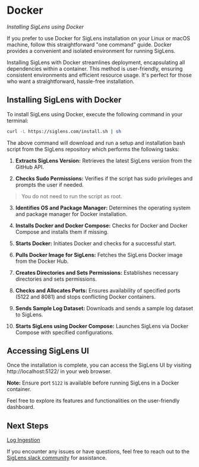 # Docker

*Installing SigLens using Docker*

If you prefer to use Docker for SigLens installation on your Linux or macOS machine, follow this straightforward "one command" guide. Docker provides a convenient and isolated environment for running SigLens.

Installing SigLens with Docker streamlines deployment, encapsulating all dependencies within a container. This method is user-friendly, ensuring consistent environments and efficient resource usage. It's perfect for those who want a straightforward, hassle-free installation.

## Installing SigLens with Docker

To install SigLens using Docker, execute the following command in your terminal:

```bash
curl -L https://siglens.com/install.sh | sh
```

The above command will download and run a setup and installation bash script from the SigLens repository which performs the following tasks:

1. **Extracts SigLens Version:** Retrieves the latest SigLens version from the GitHub API.

2. **Checks Sudo Permissions:** Verifies if the script has sudo privileges and prompts the user if needed. 

> You do not need to run the script as root.

3. **Identifies OS and Package Manager:** Determines the operating system and package manager for Docker installation.

4. **Installs Docker and Docker Compose:** Checks for Docker and Docker Compose and installs them if missing.

5. **Starts Docker:** Initiates Docker and checks for a successful start.

6. **Pulls Docker Image for SigLens:** Fetches the SigLens Docker image from the Docker Hub.

7. **Creates Directories and Sets Permissions:** Establishes necessary directories and sets permissions.

8. **Checks and Allocates Ports:** Ensures availability of specified ports (5122 and 8081) and stops conflicting Docker containers.

9. **Sends Sample Log Dataset:** Downloads and sends a sample log dataset to SigLens.

10. **Starts SigLens using Docker Compose:** Launches SigLens via Docker Compose with specified configurations.

## Accessing SigLens UI

Once the installation is complete, you can access the SigLens UI by visiting http://localhost:5122/ in your web browser.

**Note:** Ensure port `5122` is available before running SigLens in a Docker container.

Feel free to explore its features and functionalities on the user-friendly dashboard.

## Next Steps

[Log Ingestion](https://www.siglens.com/siglens-docs/category/log-ingestion)

If you encounter any issues or have questions, feel free to reach out to the [SigLens slack community](https://www.siglens.com/slack.html) for assistance.
